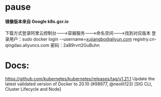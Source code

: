 # pause
#### 镜像版本来自 Google k8s.gcr.io 
下载方式登录阿里云控制台--->容器服务--->命名空间--->找到对应版本
登录用户：sudo docker login --username=xujiangbo@aliyun.com registry.cn-qingdao.aliyuncs.com
密码：2aB9rvrt2GuBuhn
# Docs:
https://github.com/kubernetes/kubernetes/releases/tag/v1.21.1
Update the latest validated version of Docker to 20.10 (#98977, @neolit123) [SIG CLI, Cluster Lifecycle and Node]
